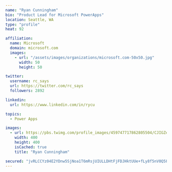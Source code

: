 ```yaml
---
name: "Ryan Cunningham"
bio: "Product Lead for Microsoft PowerApps"
location: Seattle, WA
type: "profile"
heat: 92

affiliation:
  name: Microsoft
  domain: microsoft.com
  images:
    - url: "/assets/images/organizations/microsoft.com-50x50.jpg"
      width: 50
      height: 50

twitter:
  username: rc_says
  url: https://twitter.com/rc_says
  followers: 2892

linkedin:
  url: https://www.linkedin.com/in/rycu

topics:
  - Power Apps

images:
  - url: https://pbs.twimg.com/profile_images/459747717862805504/CJIGZejd_400x400.png
    width: 400
    height: 400
    isCached: true
    title: "Ryan Cunningham"

secured: "jvRLCCYz04E2YDnw5SjNoa1T6mRsjUIULLDHtFjFDJHktUUe+fLy8f5nV0Q5FZzYkk6rTYcWt9FhqyTz6tGETKoVrBImAb1yJseTfSo0SEuVR5+M3gTiJJxj0CI/h5IC9kQtq0Nt+qJzdpZz372jTiZBvYQkUBQ9X52OlQ/U68W+38xTkpMhLwox5+14t2XJMLo5c4vxrxvhLOmF+0cwfKRT8S/Tde+4/h5p6s+SmV0MpTGhtauZ0d7hDHxFCNr+WgUwuVdi4ygqZRMeODGAfz3H5nCAgxcMzYoc5Yt89AD2/WqYoW+aH/IzpTbaMXUg1hMF3WJMMTpWUenOhVcPVeC93BqVoNaKELdN3hNMXpSCyQ4FJMu/c44eTLuKSVN8DTa6hxIUdZ7gG8oEbylBO8GubQ5KJevbIOTY5v0W4y8=;wnFskYokbVnrz/L56E/6Tw=="
---
```



